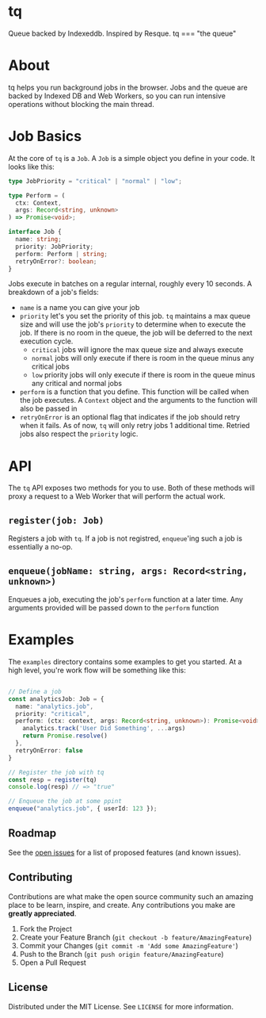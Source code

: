 # tq
Queue backed by Indexeddb.  Inspired by Resque.  tq === "the queue"

# About

tq helps you run background jobs in the browser. Jobs and the queue are backed by Indexed DB and Web Workers, so you can run intensive operations without blocking the main thread.


# Job Basics

At the core of `tq` is a `Job`.  A `Job` is a simple object you define in your code.  It looks like this:

```typescript
type JobPriority = "critical" | "normal" | "low";

type Perform = (
  ctx: Context,
  args: Record<string, unknown>
) => Promise<void>;

interface Job {
  name: string;
  priority: JobPriority;
  perform: Perform | string;
  retryOnError?: boolean;
}
```

Jobs execute in batches on a regular internal, roughly every 10 seconds.  A breakdown of a job's fields:

- `name` is a name you can give your job
- `priority` let's you set the priority of this job.  `tq` maintains a max queue size and will use the job's `priority` to determine when to execute the job.  If there is no room in the queue, the job will be deferred to the next execution cycle.
  - `critical` jobs will ignore the max queue size and always execute
  - `normal` jobs will only execute if there is room in the queue minus any critical jobs
  - `low` priority jobs will only execute if there is room in the queue minus any critical and normal jobs
- `perform` is a function that you define. This function will be called when the job executes. A `Context` object and the arguments to the function will also be passed in
- `retryOnError` is an optional flag that indicates if the job should retry when it fails.  As of now, `tq` will only retry jobs 1 additional time.  Retried jobs also respect the `priority` logic.
  

# API

The `tq` API exposes two methods for you to use.  Both of these methods will proxy a request to a Web Worker that will perform the actual work.

## `register(job: Job)`
Registers a job with `tq`.  If a job is not registred, `enqueue`'ing such a job is essentially a no-op.

## `enqueue(jobName: string, args: Record<string, unknown>)`
Enqueues a job, executing the job's `perform` function at a later time. Any arguments provided will be passed down to the `perform` function

# Examples

The `examples` directory contains some examples to get you started.  At a high level, you're work flow will be something like this:

```typescript

// Define a job
const analyticsJob: Job = {
  name: "analytics.job",
  priority: "critical",
  perform: (ctx: context, args: Record<string, unknown>): Promise<void> => {
    analytics.track('User Did Something', ...args)
    return Promise.resolve()
  },
  retryOnError: false
}

// Register the job with tq
const resp = register(tq)
console.log(resp) // => "true"

// Enqueue the job at some ppint
enqueue("analytics.job", { userId: 123 });
```


<!-- ROADMAP -->
## Roadmap

See the [open issues](https://github.com/bryanmikaelian/tq/issues) for a list of proposed features (and known issues).



<!-- CONTRIBUTING -->
## Contributing

Contributions are what make the open source community such an amazing place to be learn, inspire, and create. Any contributions you make are **greatly appreciated**.

1. Fork the Project
2. Create your Feature Branch (`git checkout -b feature/AmazingFeature`)
3. Commit your Changes (`git commit -m 'Add some AmazingFeature'`)
4. Push to the Branch (`git push origin feature/AmazingFeature`)
5. Open a Pull Request


<!-- LICENSE -->
## License

Distributed under the MIT License. See `LICENSE` for more information.
